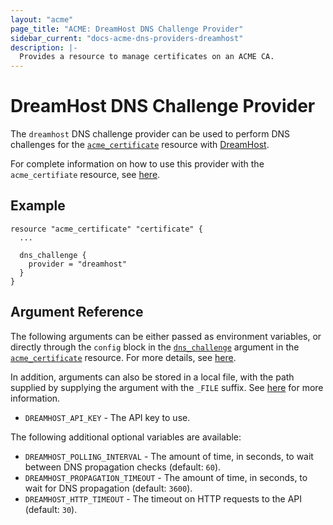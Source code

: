 ```yaml
---
layout: "acme"
page_title: "ACME: DreamHost DNS Challenge Provider"
sidebar_current: "docs-acme-dns-providers-dreamhost"
description: |-
  Provides a resource to manage certificates on an ACME CA.
---
```


# DreamHost DNS Challenge Provider

The `dreamhost` DNS challenge provider can be used to perform DNS challenges for
the [`acme_certificate`][resource-acme-certificate] resource with
[DreamHost][provider-service-page].

[resource-acme-certificate]: /docs/providers/acme/r/certificate.html
[provider-service-page]: https://www.dreamhost.com/

For complete information on how to use this provider with the `acme_certifiate`
resource, see [here][resource-acme-certificate-dns-challenges].

[resource-acme-certificate-dns-challenges]: /docs/providers/acme/r/certificate.html#using-dns-challenges

## Example

```hcl
resource "acme_certificate" "certificate" {
  ...

  dns_challenge {
    provider = "dreamhost"
  }
}
```

## Argument Reference

The following arguments can be either passed as environment variables, or
directly through the `config` block in the
[`dns_challenge`][resource-acme-certificate-dns-challenge-arg] argument in the
[`acme_certificate`][resource-acme-certificate] resource. For more details, see
[here][resource-acme-certificate-dns-challenges].

[resource-acme-certificate-dns-challenge-arg]: /docs/providers/acme/r/certificate.html#dns_challenge

In addition, arguments can also be stored in a local file, with the path
supplied by supplying the argument with the `_FILE` suffix. See
[here][acme-certificate-file-arg-example] for more information.

[acme-certificate-file-arg-example]: /docs/providers/acme/r/certificate.html#using-variable-files-for-provider-arguments

* `DREAMHOST_API_KEY` - The API key to use.

The following additional optional variables are available:

* `DREAMHOST_POLLING_INTERVAL` - The amount of time, in seconds, to wait between
  DNS propagation checks (default: `60`).
* `DREAMHOST_PROPAGATION_TIMEOUT` - The amount of time, in seconds, to wait for DNS
  propagation (default: `3600`).
* `DREAMHOST_HTTP_TIMEOUT` - The timeout on HTTP requests to the API (default:
  `30`).
